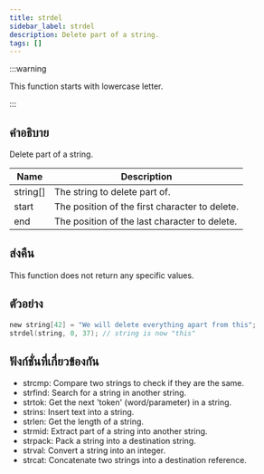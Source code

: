 ```yaml
---
title: strdel
sidebar_label: strdel
description: Delete part of a string.
tags: []
---
```


:::warning

This function starts with lowercase letter.

:::

## คำอธิบาย

Delete part of a string.

| Name     | Description                                    |
| -------- | ---------------------------------------------- |
| string[] | The string to delete part of.                  |
| start    | The position of the first character to delete. |
| end      | The position of the last character to delete.  |

## ส่งคืน

This function does not return any specific values.

## ตัวอย่าง

```c
new string[42] = "We will delete everything apart from this";
strdel(string, 0, 37); // string is now "this"
```

## ฟังก์ชั่นที่เกี่ยวข้องกัน

- strcmp: Compare two strings to check if they are the same.
- strfind: Search for a string in another string.
- strtok: Get the next 'token' (word/parameter) in a string.
- strins: Insert text into a string.
- strlen: Get the length of a string.
- strmid: Extract part of a string into another string.
- strpack: Pack a string into a destination string.
- strval: Convert a string into an integer.
- strcat: Concatenate two strings into a destination reference.
